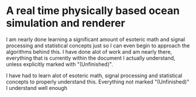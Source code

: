 # A real time physically based ocean simulation and renderer

I am nearly done learning a significant amount of esoteric math and signal processing and statistical concepts just so I can even begin to approach the algorithms behind this. I have done alot of work and am nearly there, everything that is currently within the document I actually understand, unless explicitly marked with "(Unfinished)".

I have had to learn alot of esoteric math, signal processing and statistical concepts to properly understand this. Everything not marked "(Unfinished)" I understand well enough
